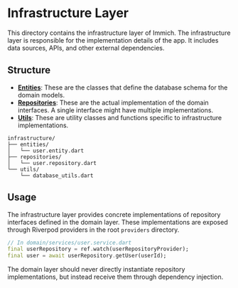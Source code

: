 # Infrastructure Layer

This directory contains the infrastructure layer of Immich. The infrastructure layer is responsible for the implementation details of the app. It includes data sources, APIs, and other external dependencies.

## Structure

- **[Entities](./entities/)**: These are the classes that define the database schema for the domain models.
- **[Repositories](./repositories/)**: These are the actual implementation of the domain interfaces. A single interface might have multiple implementations.
- **[Utils](./utils/)**: These are utility classes and functions specific to infrastructure implementations.

```
infrastructure/
├── entities/
│   └── user.entity.dart
├── repositories/
│   └── user.repository.dart
└── utils/
    └── database_utils.dart
```

## Usage

The infrastructure layer provides concrete implementations of repository interfaces defined in the domain layer. These implementations are exposed through Riverpod providers in the root `providers` directory.

```dart
// In domain/services/user.service.dart
final userRepository = ref.watch(userRepositoryProvider);
final user = await userRepository.getUser(userId);
```

The domain layer should never directly instantiate repository implementations, but instead receive them through dependency injection.